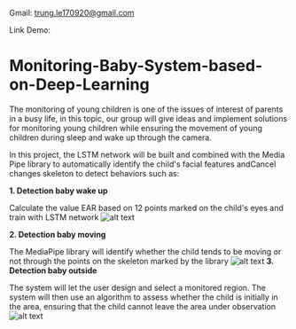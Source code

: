 Gmail: trung.le170920@gmail.com

Link Demo: 

# Monitoring-Baby-System-based-on-Deep-Learning

The monitoring of young children is one of the issues of interest of parents in a busy life, in this topic, our group will give ideas and implement solutions for monitoring young children while ensuring the movement of young children during sleep and wake up through the camera. 

In this project, the LSTM network will be built and combined with the Media Pipe library to automatically identify the child's facial features andCancel changes skeleton to detect behaviors such as:

**1. Detection baby wake up**

Calculate the value EAR based on 12 points marked on the child's eyes and train with LSTM network
![alt text](https://github.com/trunglee17/Monitoring-Baby-System-based-on-Deep-Learning/blob/main/image/eye.png)

**2. Detection baby moving**

The MediaPipe library will identify whether the child tends to be moving or not through the points on the skeleton marked by the library
![alt text](https://github.com/trunglee17/Monitoring-Baby-System-based-on-Deep-Learning/blob/main/image/body.png)
**3. Detection baby outside**

The system will let the user design and select a monitored region. The system will then use an algorithm to assess whether the child is initially in the area, ensuring that the child cannot leave the area under observation
![alt text](https://github.com/trunglee17/Monitoring-Baby-System-based-on-Deep-Learning/blob/main/image/outside.png)
